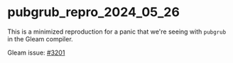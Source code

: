 # pubgrub_repro_2024_05_26

This is a minimized reproduction for a panic that we're seeing with `pubgrub` in the Gleam compiler.

Gleam issue: [#3201](https://github.com/gleam-lang/gleam/issues/3201)
